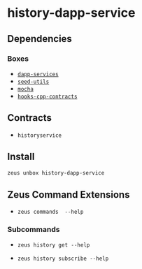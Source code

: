 
history-dapp-service 
====================




## Dependencies
### Boxes
* [`dapp-services`](dapp-services.md)
* [`seed-utils`](seed-utils.md)
* [`mocha`](mocha.md)
* [`hooks-cpp-contracts`](hooks-cpp-contracts.md)


## Contracts
* `historyservice`
## Install
```bash
zeus unbox history-dapp-service
```


## Zeus Command Extensions
* ```zeus commands  --help```

### Subcommands
* ```zeus history get --help```

* ```zeus history subscribe --help```
